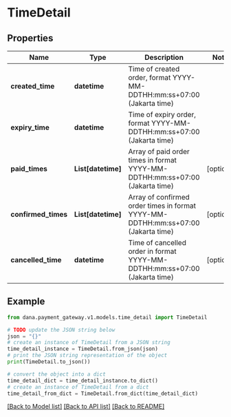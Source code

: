 # TimeDetail


## Properties

Name | Type | Description | Notes
------------ | ------------- | ------------- | -------------
**created_time** | **datetime** | Time of created order, format YYYY-MM-DDTHH:mm:ss+07:00 (Jakarta time) | 
**expiry_time** | **datetime** | Time of expiry order, format YYYY-MM-DDTHH:mm:ss+07:00 (Jakarta time) | 
**paid_times** | **List[datetime]** | Array of paid order times in format YYYY-MM-DDTHH:mm:ss+07:00 (Jakarta time) | [optional] 
**confirmed_times** | **List[datetime]** | Array of confirmed order times in format YYYY-MM-DDTHH:mm:ss+07:00 (Jakarta time) | [optional] 
**cancelled_time** | **datetime** | Time of cancelled order in format YYYY-MM-DDTHH:mm:ss+07:00 (Jakarta time) | [optional] 

## Example

```python
from dana.payment_gateway.v1.models.time_detail import TimeDetail

# TODO update the JSON string below
json = "{}"
# create an instance of TimeDetail from a JSON string
time_detail_instance = TimeDetail.from_json(json)
# print the JSON string representation of the object
print(TimeDetail.to_json())

# convert the object into a dict
time_detail_dict = time_detail_instance.to_dict()
# create an instance of TimeDetail from a dict
time_detail_from_dict = TimeDetail.from_dict(time_detail_dict)
```
[[Back to Model list]](../README.md#documentation-for-models) [[Back to API list]](../README.md#documentation-for-api-endpoints) [[Back to README]](../README.md)


